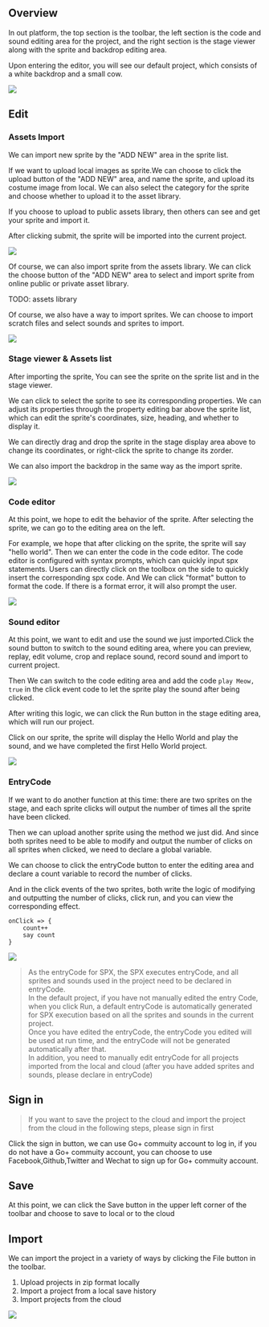 ## Overview
In out platform, the top section is the toolbar, the left section is the code and sound editing area for the project, and the right section is the stage viewer along with the sprite and backdrop editing area.

Upon entering the editor, you will see our default project, which consists of a white backdrop and a small cow.

![](../static/usage/overview.png)

## Edit

### Assets Import
We can import new sprite by the "ADD NEW" area in the sprite list.

If we want to upload local images as sprite.We can choose to click the upload button of the "ADD NEW" area, and name the sprite, and upload its costume image from local. We can also select the category for the sprite and choose whether to upload it to the asset library.

If you choose to upload to public assets library, then others can see and get your sprite and import it.

After clicking submit, the sprite will be imported into the current project.

![](../static/usage/upload-sprite.png)

Of course, we can also import sprite from the assets library. We can click the choose button of the "ADD NEW" area to select and import sprite from online public or private asset library.

TODO: assets library

Of course, we also have a way to import sprites. We can choose to import scratch files and select sounds and sprites to import.

![](../static/usage/scrach-file.png)

### Stage viewer & Assets list
After importing the sprite, You can see the sprite on the sprite list and in the stage viewer. 

We can click to select the sprite to see its corresponding properties. We can adjust its properties through the property editing bar above the sprite list, which can edit the sprite's coordinates, size, heading, and whether to display it. 

We can directly drag and drop the sprite in the stage display area above to change its coordinates, or right-click the sprite to change its zorder. 

We can also import the backdrop in the same way as the import sprite.

![](../static/usage/stageviewer.png)

### Code editor
At this point, we hope to edit the behavior of the sprite. After selecting the sprite, we can go to the editing area on the left. 

For example, we hope that after clicking on the sprite, the sprite will say "hello world". Then we can enter the code in the code editor. The code editor is configured with syntax prompts, which can quickly input spx statements. Users can directly click on the toolbox on the side to quickly insert the corresponding spx code.
And We can click "format" button to format the code. If there is a format error, it will also prompt the user.

![](../static/usage/code-editor.png)

### Sound editor
At this point, we want to edit and use the sound we just imported.Click the sound button to switch to the sound editing area, where you can preview, replay, edit volume, crop and replace sound, record sound and import to current project.

Then We can switch to the code editing area and add the code `play Meow, true` in the click event code to let the sprite play the sound after being clicked.

After writing this logic, we can click the Run button in the stage editing area, which will run our project.

Click on our sprite, the sprite will display the Hello World and play the sound, and we have completed the first Hello World project.

![](../static/usage/sound.png)

### EntryCode
If we want to do another function at this time: there are two sprites on the stage, and each sprite clicks will output the number of times all the sprite have been clicked.

Then we can upload another sprite using the method we just did. 
And since both sprites need to be able to modify and output the number of clicks on all sprites when clicked, we need to declare a global variable.

We can choose to click the entryCode button to enter the editing area and declare a count variable to record the number of clicks.

And in the click events of the two sprites, both write the logic of modifying and outputting the number of clicks, click run, and you can view the corresponding effect.
```
onClick => {
    count++
    say count
}
```
![](../static/usage/entrycode.png)

>As the entryCode for SPX, the SPX executes entryCode, and all sprites and sounds used in the project need to be declared in entryCode.  
>In the default project, if you have not manually edited the entry Code, when you click Run, a default entryCode is automatically generated for SPX execution based on all the sprites and sounds in the current project.  
>Once you have edited the entryCode, the entryCode you edited will be used at run time, and the entryCode will not be generated automatically after that.   
>In addition, you need to manually edit entryCode for all projects imported from the local and cloud (after you have added sprites and sounds, please declare in entryCode)

## Sign in
> If you want to save the project to the cloud and import the project from the cloud in the following steps, please sign in first

Click the sign in button, we can use Go+ commuity account to log in, if you do not have a Go+ commuity account, you can choose to use Facebook,Github,Twitter and Wechat to sign up for Go+ commuity account.

## Save
At this point, we can click the Save button in the upper left corner of the toolbar and choose to save to local or to the cloud

## Import
We can import the project in a variety of ways by clicking the File button in the toolbar.

1. Upload projects in zip format locally
2. Import a project from a local save history
3. Import projects from the cloud

![](../static/usage/project-list.png)
